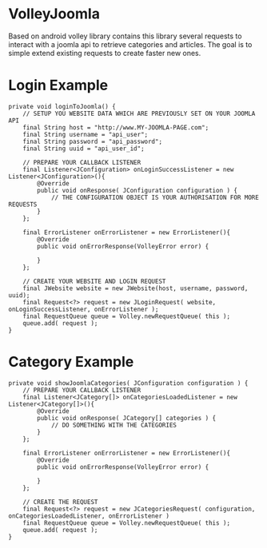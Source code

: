 VolleyJoomla
============

Based on android volley library contains this library several requests to interact with a joomla api to retrieve categories and articles. The goal is to simple extend existing requests to create faster new ones.

Login Example
=============

	private void loginToJoomla() {
  		// SETUP YOU WEBSITE DATA WHICH ARE PREVIOUSLY SET ON YOUR JOOMLA API
  		final String host = "http://www.MY-JOOMLA-PAGE.com";
  		final String username = "api_user";
		final String password = "api_password";
  		final String uuid = "api_user_id";
  
  		// PREPARE YOUR CALLBACK LISTENER
  		final Listener<JConfiguration> onLoginSuccessListener = new Listener<JConfiguration>(){
			@Override
			public void onResponse( JConfiguration configuration ) {
				// THE CONFIGURATION OBJECT IS YOUR AUTHORISATION FOR MORE REQUESTS
			}
		};
		
		final ErrorListener onErrorListener = new ErrorListener(){
	  		@Override
	  		public void onErrorResponse(VolleyError error) {
		  
	  		}
		};

  		// CREATE YOUR WEBSITE AND LOGIN REQUEST
		final JWebsite website = new JWebsite(host, username, password, uuid);
		final Request<?> request = new JLoginRequest( website, onLoginSuccessListener, onErrorListener );
  		final RequestQueue queue = Volley.newRequestQueue( this );
  		queue.add( request );
	}

Category Example
================

	private void showJoomlaCategories( JConfiguration configuration ) {
		// PREPARE YOUR CALLBACK LISTENER
  		final Listener<JCategory[]> onCategoriesLoadedListener = new Listener<JCategory[]>(){
			@Override
			public void onResponse( JCategory[] categories ) {
				// DO SOMETHING WITH THE CATEGORIES
			}
		};
		
		final ErrorListener onErrorListener = new ErrorListener(){
	  		@Override
	  		public void onErrorResponse(VolleyError error) {
		  
	  		}
		};
		
		// CREATE THE REQUEST
		final Request<?> request = new JCategoriesRequest( configuration, onCategoriesLoadedListener, onErrorListener )
		final RequestQueue queue = Volley.newRequestQueue( this );
  		queue.add( request );
	}
